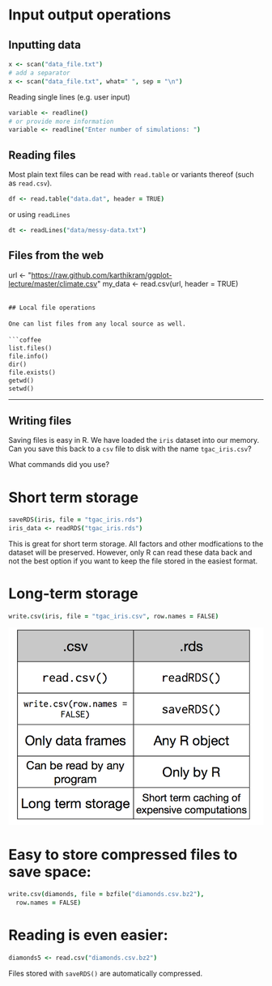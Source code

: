 
# Input output operations

## Inputting data

```coffee
x <- scan("data_file.txt")
# add a separator
x <- scan("data_file.txt", what=" ", sep = "\n")
```
Reading single lines (e.g. user input)

```coffee
variable <- readline()
# or provide more information
variable <- readline("Enter number of simulations: ")
```


## Reading files  
Most plain text files can be read with `read.table` or variants thereof (such as `read.csv`).

```coffee
df <- read.table("data.dat", header = TRUE)
```

or using `readLines`

```coffee
dt <- readLines("data/messy-data.txt")
```

## Files from the web
url <- "https://raw.github.com/karthikram/ggplot-lecture/master/climate.csv"
my_data <- read.csv(url, header = TRUE)
```

## Local file operations

One can list files from any local source as well.

```coffee
list.files()
file.info()
dir()
file.exists()
getwd()
setwd()
```


---



## Writing files

Saving files is easy in R. We have loaded the `iris` dataset into our memory. Can you save this back to a `csv` file to disk with the name `tgac_iris.csv`?

What commands did you use?


# Short term storage

```coffee
saveRDS(iris, file = "tgac_iris.rds")
iris_data <- readRDS("tgac_iris.rds")
```
This is great for short term storage. All factors and other modfications to the dataset will be preserved. However, only R can read these data back and not the best option if you want to keep the file stored in the easiest format.

# Long-term storage

```coffee
write.csv(iris, file = "tgac_iris.csv", row.names = FALSE)
```

![](saving_files.png)

# Easy to store compressed files to save space:

```coffee
write.csv(diamonds, file = bzfile("diamonds.csv.bz2"),
  row.names = FALSE)
```

# Reading is even easier:

```coffee
diamonds5 <- read.csv("diamonds.csv.bz2")
```

Files stored with `saveRDS()` are automatically compressed.
